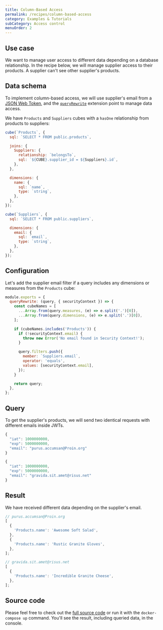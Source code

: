 ```yaml
---
title: Column-Based Access
permalink: /recipes/column-based-access
category: Examples & Tutorials
subCategory: Access control
menuOrder: 2
---
```


## Use case

We want to manage user access to different data depending on a database
relationship. In the recipe below, we will manage supplier access to their
products. A supplier can't see other supplier's products.

## Data schema

To implement column-based access, we will use supplier's email from a
[JSON Web Token](https://cube.dev/docs/security), and the
[`queryRewrite`](https://cube.dev/docs/security/context#using-query-rewrite)
extension point to manage data access.

We have `Products` and `Suppliers` cubes with a `hasOne` relationship from
products to suppliers:

```javascript
cube(`Products`, {
  sql: `SELECT * FROM public.products`,

  joins: {
    Suppliers: {
      relationship: `belongsTo`,
      sql: `${CUBE}.supplier_id = ${Suppliers}.id`,
    },
  },

  dimensions: {
    name: {
      sql: `name`,
      type: `string`,
    },
  },
});
```

```javascript
cube(`Suppliers`, {
  sql: `SELECT * FROM public.suppliers`,

  dimensions: {
    email: {
      sql: `email`,
      type: `string`,
    },
  },
});
```

## Configuration

Let's add the supplier email filter if a query includes any dimensions or
measures from the `Products` cube:

```javascript
module.exports = {
  queryRewrite: (query, { securityContext }) => {
    const cubeNames = [
      ...Array.from(query.measures, (e) => e.split('.')[0]),
      ...Array.from(query.dimensions, (e) => e.split('.')[0]),
    ];

    if (cubeNames.includes('Products')) {
      if (!securityContext.email) {
        throw new Error('No email found in Security Context!');
      }

      query.filters.push({
        member: `Suppliers.email`,
        operator: 'equals',
        values: [securityContext.email],
      });
    }

    return query;
  },
};
```

## Query

To get the supplier's products, we will send two identical requests with
different emails inside JWTs.

```javascript
{
  "iat": 1000000000,
  "exp": 5000000000,
  "email": "purus.accumsan@Proin.org"
}
```

```javascript
{
  "iat": 1000000000,
  "exp": 5000000000,
  "email": "gravida.sit.amet@risus.net"
}
```

## Result

We have received different data depending on the supplier's email.

```javascript
// purus.accumsan@Proin.org
[
  {
    'Products.name': 'Awesome Soft Salad',
  },
  {
    'Products.name': 'Rustic Granite Gloves',
  },
];
```

```javascript
// gravida.sit.amet@risus.net
[
  {
    'Products.name': 'Incredible Granite Cheese',
  },
];
```

## Source code

Please feel free to check out the
[full source code](https://github.com/cube-js/cube.js/tree/master/examples/recipes/column-based-access)
or run it with the `docker-compose up` command. You'll see the result, including
queried data, in the console.
